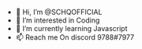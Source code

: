 - 👋 Hi, I’m @SCHQOFFICIAL
- 👀 I’m interested in Coding
- 🌱 I’m currently learning Javascript
- 📫 Reach me On discord 9788#7977
